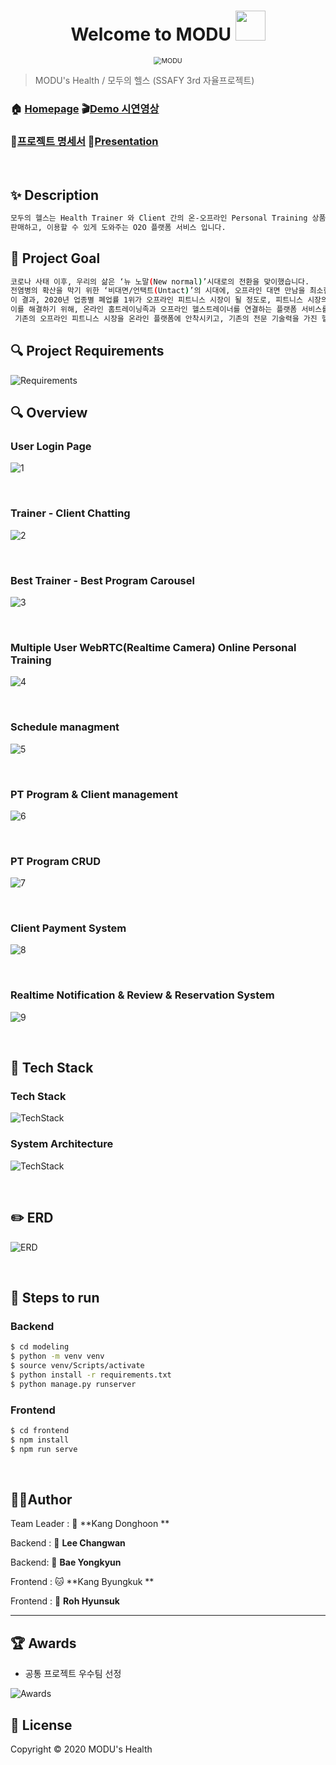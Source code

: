 <h1 align="center">Welcome to MODU <img src="https://raw.githubusercontent.com/MartinHeinz/MartinHeinz/master/wave.gif" width="48px"></h1>
<p>
</p>



<center>

<img src="./logo_row.png" alt="MODU" style="zoom:76%;"/> <br>

</center>



> MODU's Health / 모두의 헬스 (SSAFY 3rd 자율프로젝트)

### 🏠 [Homepage](https://github.com/jesuisjavert/MODU) :clapper:[Demo 시연영상](https://www.youtube.com/watch?v=JnYyQUX-lPw&feature=youtu.be) 

### :page_with_curl:[프로젝트 명세서](https://drive.google.com/file/d/1fWqLAJYHXRDeOOPT6kzg8ESiNVkAZr1h/view?usp=sharing) :microphone:[Presentation](https://drive.google.com/file/d/1LEiyBAhnahO3JV_hn3iLqF7BJafw2TFf/view?usp=sharing)

<br>

## ✨ Description

```sh
모두의 헬스는 Health Trainer 와 Client 간의 온-오프라인 Personal Training 상품을
판매하고, 이용할 수 있게 도와주는 O2O 플랫폼 서비스 입니다.
```



## :pushpin: Project Goal

```sh
코로나 사태 이후, 우리의 삶은 ‘뉴 노말(New normal)’시대로의 전환을 맞이했습니다.
전염병의 확산을 막기 위한 ‘비대면/언택트(Untact)’의 시대에, 오프라인 대면 만남을 최소한으로 줄이려는 노력과, 그만큼 줄어든 활동량에 따라, 개인의 건강과 운동을 집에서 해결할 수 있는 ‘홈트레이닝’에 대한 수요가 급격하게 늘어나게 되었습니다.
이 결과, 2020년 업종별 폐업률 1위가 오프라인 피트니스 시장이 될 정도로, 피트니스 시장의 많은 자영업자들이 심각한 경제적 타격을 입은 것으로 보입니다.
이를 해결하기 위해, 온라인 홈트레이닝족과 오프라인 헬스트레이너를 연결하는 플랫폼 서비스를 만들어 국민건강증진과 트레이너 자영업자들의 경영난을 해소하기 위해 이 프로젝트를 기획했습니다.
 기존의 오프라인 피트니스 시장을 온라인 플랫폼에 안착시키고, 기존의 전문 기술력을 가진 헬스 트레이너들을 온라인 홈트레이닝 시장과 연결시켜 새로운 가치를 창출해내는 것은 유의미한 시도가 될 것입니다.
```



## :mag: Project Requirements

![Requirements](./README.assets/requirements.png)

## :mag: Overview

### User Login Page

![1](./README.assets/1.png)

<br>

### Trainer - Client Chatting

![2](./README.assets/2.png)

<br>

### Best Trainer - Best Program Carousel

![3](./README.assets/3.png)

<br>

### Multiple User WebRTC(Realtime Camera) Online Personal Training

![4](./README.assets/4.png)

<br>

### Schedule managment

![5](./README.assets/5.png)

<br>

### PT Program & Client management

![6](./README.assets/6.png)

<br>

### PT Program CRUD

![7](./README.assets/7.png)

<br>

### Client Payment System

![8](./README.assets/8.png)

<br>

### Realtime Notification & Review & Reservation System

![9](./README.assets/9.png)

<br>



## :wrench: Tech Stack

### Tech Stack

![TechStack](./README.assets/stack.png)



### System Architecture

![TechStack](./README.assets/arch.png)

<br>



## :pencil2: ERD

![ERD](./README.assets/erd.png)

<br>

## :runner: Steps to run

### Backend

```bash
$ cd modeling
$ python -m venv venv
$ source venv/Scripts/activate
$ python install -r requirements.txt
$ python manage.py runserver
```

### Frontend

```bash
$ cd frontend
$ npm install
$ npm run serve
```

<br>

## 🤼‍♂️Author

Team Leader : 🐯 **Kang Donghoon **

Backend : 🐶 **Lee Changwan**

Backend: 🐺 **Bae Yongkyun**

Frontend : 🐱 **Kang Byungkuk **

Frontend : 🦁 **Roh Hyunsuk**

<hr>

## :trophy: Awards

- 공통 프로젝트 우수팀 선정

![Awards](./README.assets/MODU.jpg)



## 📝 License

Copyright © 2020  MODU's Health  <br>